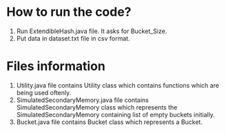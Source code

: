 # How to run the code?

1. Run ExtendibleHash.java file. It asks for Bucket_Size.
2. Put data in dataset.txt file in csv format.

# Files information

1. Utility.java file contains Utility class which contains functions which are being used oftenly.
2. SimulatedSecondaryMemory.java file contains SimulatedSecondaryMemory class which represents the SimulatedSecondaryMemory containing list of empty buckets initially.
3. Bucket.java file contains Bucket class which represents a Bucket.

